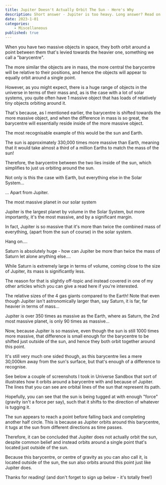 ```yaml
---
title: Jupiter Doesn't Actually Orbit The Sun - Here's Why
description: Short answer - Jupiter is too heavy. Long answer? Read on!
date: 2023-1-01
categories:
    - Miscellaneous
published: true
---
```


When you have two massive objects in space, they both orbit around a point between them that's levied towards the heavier one, something we call a "barycentre". 

The more similar the objects are in mass, the more central the barycentre will be relative to their positions, and hence the objects will appear to equally orbit around a single point.  

However, as you might expect, there is a huge range of objects in the universe in terms of their mass and, as is the case with a lot of solar systems, you quite often have 1 massive object that has loads of relatively tiny objects orbiting around it. 

That's because, as I mentioned earlier, the barycentre is shifted towards the more massive object, and when the difference in mass is so great, the barycentre will essentially reside inside of the more massive object. 

The most recognisable example of this would be the sun and Earth. 

The sun is approximately 330,000 times more massive than Earth, meaning that it would take almost a third of a million Earths to match the mass of the sun! 

Therefore, the barycentre between the two lies inside of the sun, which simplifies to just us orbiting around the sun.

Not only is this the case with Earth, but everything else in the Solar System... 

... Apart from Jupiter. 

The most massive planet in our solar system

Jupiter is the largest planet by volume in the Solar System, but more importantly, it's the most massive, and by a significant margin. 

In fact, Jupiter is so massive that it's more than twice the combined mass of everything, (apart from the sun of course) in the solar system. 

Hang on....

Saturn is absolutely huge - how can Jupiter be more than twice the mass of Saturn let alone anything else....

While Saturn is extremely large in terms of volume, coming close to the size of Jupiter, its mass is significantly less. 

The reason for that is slightly off-topic and instead covered in one of my other articles which you can give a read here  if you're interested.  

The relative sizes of the 4 gas giants compared to the Earth! Note that even though Jupiter isn't astronomically larger than, say Saturn, it is far, far heavier in terms of mass...




Jupiter is over 350 times as massive as the Earth, where as Saturn, the 2nd most massive planet, is only 90 times as massive...

Now, because Jupiter is so massive, even though the sun is still 1000 times more massive, that difference is small enough for the barycentre to be shifted just outside of the sun, and hence they both orbit together around this point. 

It's still very much one sided though, as this barycentre lies a mere 30,000km away from the sun's surface, but that's enough of a difference to recognise. 

See below a couple of screenshots I took in Universe Sandbox that sort of illustrates how it orbits around a barycentre with and because of Jupiter. The lines that you can see are orbital lines of the sun that represent its path. 


Hopefully, you can see that the sun is being tugged at with enough "force" (gravity isn't a force per say), such that it shifts to the direction of whatever is tugging it. 

The sun appears to reach a point before falling back and completing another half circle. This is because as Jupiter orbits around this barycentre, it tugs at the sun from different directions as time passes. 

Therefore, it can be concluded that Jupiter does not actually orbit the sun, despite common belief and instead orbits around a single point that's located just outside of the sun. 

Because this barycentre, or centre of gravity as you can also call it, is located outside of the sun, the sun also orbits around this point just like Jupiter does. 

Thanks for reading! (and don't forget to sign up below - it's totally free!)


